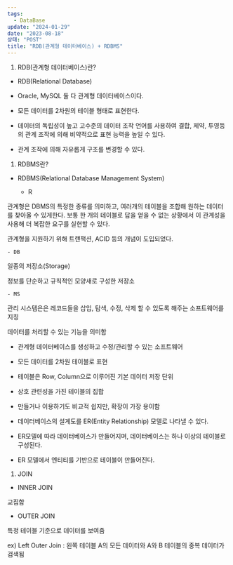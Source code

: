 ```yaml
---
tags:
  - DataBase
update: "2024-01-29"
date: "2023-08-18"
상태: "POST"
title: "RDB(관계형 데이터베이스) + RDBMS"
---
```

1. RDB(관계형 데이터베이스)란?

  - RDB(Relational Database)

  - Oracle, MySQL 둘 다 관계형 데이터베이스이다. 

  - 모든 데이터를 2차원의 테이블 형태로 표현한다. 

  - 데이터의 독립성이 높고 고수준의 데이터 조작 언어를 사용하여 결합, 제약, 투영등의 관계 조작에 의해 비약적으로 표현 능력을 높일 수 있다. 

  - 관계 조작에 의해 자유롭게 구조를 변경할 수 있다. 

1. RDBMS란?

  - RDBMS(Relational Database Management System)

    - R

관계형은 DBMS의 특정한 종류를 의미하고, 여러개의 테이블을 조합해 원하는 데이터를 찾아올 수 있게한다. 보통 한 개의 테이블로 답을 얻을 수 없는 상황에서 이 관계성을 사용해 더 복잡한 요구를 실현할 수 있다. 

관계형을 지원하기 위해 트랜잭션, ACID 등의 개념이 도입되었다. 

    - DB

일종의 저장소(Storage)

정보를 단순하고 규칙적인 모양새로 구성한 저장소

    - MS

관리 시스템은은 레코드들을 삽입, 탐색, 수정, 삭제 할 수 있도록 해주는 소프트웨어를 지칭

데이터를 처리할 수 있는 기능을 의미함

  - 관계형 데이터베이스를 생성하고 수정/관리할 수 있는 소프트웨어

  - 모든 데이터를 2차원 테이블로 표현

  - 테이블은 Row, Column으로 이루어진 기본 데이터 저장 단위

  - 상호 관련성을 가진 테이블의 집합

  - 만들거나 이용하기도 비교적 쉽지만, 확장이 가장 용이함

  - 데이터베이스의 설계도를 ER(Entity Relationship) 모델로 나타낼 수 있다. 

  - ER모델에 따라 데이터베이스가 만들어지며, 데이터베이스는 하나 이상의 테이블로 구성된다. 

  - ER 모델에서 엔티티를 기반으로 테이블이 만들어진다. 

1. JOIN

  - INNER JOIN

교집합

  - OUTER JOIN

특정 테이블 기준으로 데이터를 보여줌

ex) Left Outer Join : 왼쪽 테이블 A의 모든 데이터와 A와 B 테이블의 중복 데이터가 검색됨

